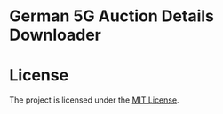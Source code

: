 # German 5G Auction Details Downloader


# License
The project is licensed under the [MIT License](LICENSE).